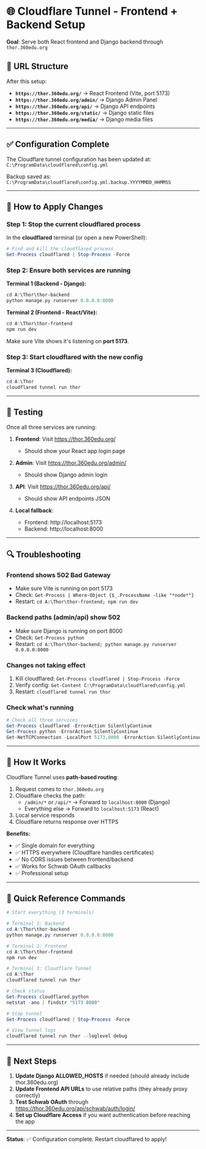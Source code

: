 # 🌐 Cloudflare Tunnel - Frontend + Backend Setup

**Goal**: Serve both React frontend and Django backend through `thor.360edu.org`

## 🎯 URL Structure

After this setup:
- **`https://thor.360edu.org/`** → React Frontend (Vite, port 5173)
- **`https://thor.360edu.org/admin/`** → Django Admin Panel
- **`https://thor.360edu.org/api/`** → Django API endpoints
- **`https://thor.360edu.org/static/`** → Django static files
- **`https://thor.360edu.org/media/`** → Django media files

---

## ✅ Configuration Complete

The Cloudflare tunnel configuration has been updated at:
`C:\ProgramData\cloudflared\config.yml`

Backup saved as:
`C:\ProgramData\cloudflared\config.yml.backup.YYYYMMDD_HHMMSS`

---

## 🚀 How to Apply Changes

### Step 1: Stop the current cloudflared process

In the **cloudflared** terminal (or open a new PowerShell):

```powershell
# Find and kill the cloudflared process
Get-Process cloudflared | Stop-Process -Force
```

### Step 2: Ensure both services are running

**Terminal 1 (Backend - Django):**
```powershell
cd A:\Thor\thor-backend
python manage.py runserver 0.0.0.0:8000
```

**Terminal 2 (Frontend - React/Vite):**
```powershell
cd A:\Thor\thor-frontend
npm run dev
```

Make sure Vite shows it's listening on **port 5173**.

### Step 3: Start cloudflared with the new config

**Terminal 3 (Cloudflared):**
```powershell
cd A:\Thor
cloudflared tunnel run thor
```

---

## 🧪 Testing

Once all three services are running:

1. **Frontend**: Visit https://thor.360edu.org/
   - Should show your React app login page
   
2. **Admin**: Visit https://thor.360edu.org/admin/
   - Should show Django admin login
   
3. **API**: Visit https://thor.360edu.org/api/
   - Should show API endpoints JSON

4. **Local fallback**: 
   - Frontend: http://localhost:5173
   - Backend: http://localhost:8000

---

## 🔍 Troubleshooting

### Frontend shows 502 Bad Gateway
- Make sure Vite is running on port 5173
- Check: `Get-Process | Where-Object {$_.ProcessName -like "*node*"}`
- Restart: `cd A:\Thor\thor-frontend; npm run dev`

### Backend paths (admin/api) show 502
- Make sure Django is running on port 8000
- Check: `Get-Process python`
- Restart: `cd A:\Thor\thor-backend; python manage.py runserver 0.0.0.0:8000`

### Changes not taking effect
1. Kill cloudflared: `Get-Process cloudflared | Stop-Process -Force`
2. Verify config: `Get-Content C:\ProgramData\cloudflared\config.yml`
3. Restart: `cloudflared tunnel run thor`

### Check what's running
```powershell
# Check all three services
Get-Process cloudflared -ErrorAction SilentlyContinue
Get-Process python -ErrorAction SilentlyContinue  
Get-NetTCPConnection -LocalPort 5173,8000 -ErrorAction SilentlyContinue | Select-Object LocalAddress,LocalPort,State
```

---

## 📝 How It Works

Cloudflare Tunnel uses **path-based routing**:

1. Request comes to `thor.360edu.org`
2. Cloudflare checks the path:
   - `/admin/*` or `/api/*` → Forward to `localhost:8000` (Django)
   - Everything else → Forward to `localhost:5173` (React)
3. Local service responds
4. Cloudflare returns response over HTTPS

**Benefits:**
- ✅ Single domain for everything
- ✅ HTTPS everywhere (Cloudflare handles certificates)
- ✅ No CORS issues between frontend/backend
- ✅ Works for Schwab OAuth callbacks
- ✅ Professional setup

---

## 🔄 Quick Reference Commands

```powershell
# Start everything (3 terminals)

# Terminal 1: Backend
cd A:\Thor\thor-backend
python manage.py runserver 0.0.0.0:8000

# Terminal 2: Frontend  
cd A:\Thor\thor-frontend
npm run dev

# Terminal 3: Cloudflare Tunnel
cd A:\Thor
cloudflared tunnel run thor

# Check status
Get-Process cloudflared,python
netstat -ano | findstr "5173 8000"

# Stop tunnel
Get-Process cloudflared | Stop-Process -Force

# View tunnel logs
cloudflared tunnel run thor --loglevel debug
```

---

## 🎨 Next Steps

1. **Update Django ALLOWED_HOSTS** if needed (should already include thor.360edu.org)
2. **Update Frontend API URLs** to use relative paths (they already proxy correctly)
3. **Test Schwab OAuth** through https://thor.360edu.org/api/schwab/auth/login/
4. **Set up Cloudflare Access** if you want authentication before reaching the app

---

**Status**: ✅ Configuration complete. Restart cloudflared to apply!
